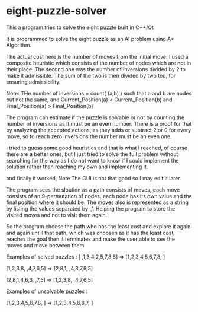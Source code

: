 # eight-puzzle-solver
This a program tries to solve the eight puzzle built in C++/Qt

It is programmed to solve the eight puzzle as an AI problem using A* Algorithm.

The actual cost here is the number of moves from the initial move.
I used a composite heuristic which consists of the number of nodes which are not in their place.
The second one was the number of inversions divided by 2 to make it admissible.
The sum of the two is then divided by two too, for ensuring admissibility.

Note: THe number of inversions = count( (a,b) ) such that a and b are nodes but not the same,
and Current_Position(a) < Current_Position(b) and Final_Position(a) > Final_Position(b)

The program can estimate if the puzzle is solvable or not by counting the number of inversions
as it must be an even number. There is a proof for that by analyzing the accepted actions,
as they adds or subtract 2 or 0 for every move, 
so to reach zero inversions the number must be an even one.

I tried to guess some good heuristics and that is what I reached, of course there are a better ones,
but I just tried to solve the full problem without searching for the way 
as I do not want to know if I could implement the solution rather than reaching my own and implementing it.

and finally it worked, Note The GUI is not that good so I may edit it later.

The program sees the sloution as a path consists of moves, each move consists of an 9-permutation of nodes.
each node has its own value and the final position where it should be. The moves also is represented
as a string by listing the values separated by ','. Helping the program to store the visited moves 
and not to visit them again.

So the program choose the path who has the least cost and explore it again and again 
untill that path, which was choosen as it has the least cost, reaches the goal then it terminates and 
make the user able to see the moves and move between them.

Examples of solved puzzles : [ ,1,3,4,2,5,7,8,6] => [1,2,3,4,5,6,7,8, ]

[1,2,3,8, ,4,7,6,5] => [2,8,1, ,4,3,7,6,5]

[2,8,1,4,6,3, ,7,5] => [1,2,3,8, ,4,7,6,5]

Examples of unsolvable puzzles : 

[1,2,3,4,5,6,7,8, ] => [1,2,3,4,5,6,8,7, ]
